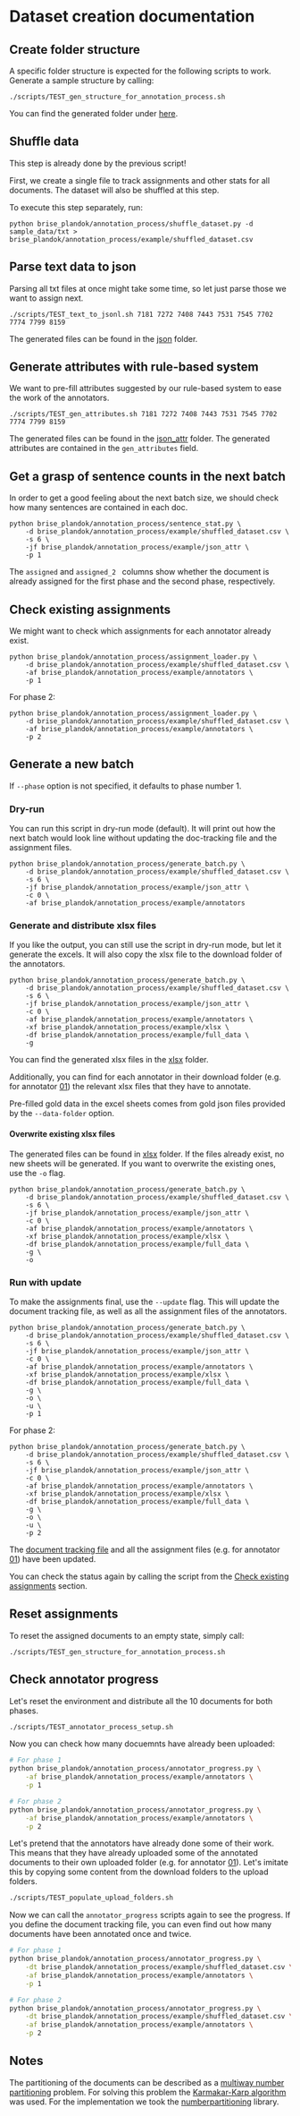 # Dataset creation documentation

## Create folder structure

A specific folder structure is expected for the following scripts to work. Generate a sample structure by calling:

```
./scripts/TEST_gen_structure_for_annotation_process.sh
```

You can find the generated folder under [here](./example).

## Shuffle data

This step is already done by the previous script!

First, we create a single file to track assignments and other stats for all documents. The dataset will also be shuffled at this step.

To execute this step separately, run:

```
python brise_plandok/annotation_process/shuffle_dataset.py -d sample_data/txt > brise_plandok/annotation_process/example/shuffled_dataset.csv
```

## Parse text data to json

Parsing all txt files at once might take some time, so let just parse those we want to assign next.

```
./scripts/TEST_text_to_jsonl.sh 7181 7272 7408 7443 7531 7545 7702 7774 7799 8159
```

The generated files can be found in the [json](./example/json) folder.

## Generate attributes with rule-based system

We want to pre-fill attributes suggested by our rule-based system to ease the work of the annotators.

```
./scripts/TEST_gen_attributes.sh 7181 7272 7408 7443 7531 7545 7702 7774 7799 8159
```

The generated files can be found in the [json_attr](./example/json_attr) folder. The generated attributes are contained in the `gen_attributes` field.

## Get a grasp of sentence counts in the next batch

In order to get a good feeling about the next batch size, we should check how many sentences are contained in each doc. 

```
python brise_plandok/annotation_process/sentence_stat.py \
    -d brise_plandok/annotation_process/example/shuffled_dataset.csv \
    -s 6 \
    -jf brise_plandok/annotation_process/example/json_attr \
    -p 1
```

The `assigned` and `assigned_2 ` columns show whether the document is already assigned for the first phase and the second phase, respectively. 

## Check existing assignments

We might want to check which assignments for each annotator already exist.

```
python brise_plandok/annotation_process/assignment_loader.py \
    -d brise_plandok/annotation_process/example/shuffled_dataset.csv \
    -af brise_plandok/annotation_process/example/annotators \
    -p 1
```

For phase 2:
```
python brise_plandok/annotation_process/assignment_loader.py \
    -d brise_plandok/annotation_process/example/shuffled_dataset.csv \
    -af brise_plandok/annotation_process/example/annotators \
    -p 2
```

## Generate a new batch

If `--phase` option is not specified, it defaults to phase number 1.

### Dry-run

You can run this script in dry-run mode (default). It will print out how the next batch would look line without updating the doc-tracking file and the assignment files.

```
python brise_plandok/annotation_process/generate_batch.py \
    -d brise_plandok/annotation_process/example/shuffled_dataset.csv \
    -s 6 \
    -jf brise_plandok/annotation_process/example/json_attr \
    -c 0 \
    -af brise_plandok/annotation_process/example/annotators
```

### Generate and distribute xlsx files

If you like the output, you can still use the script in dry-run mode, but let it generate the excels. It will also copy the xlsx file to the download folder of the annotators.

```
python brise_plandok/annotation_process/generate_batch.py \
    -d brise_plandok/annotation_process/example/shuffled_dataset.csv \
    -s 6 \
    -jf brise_plandok/annotation_process/example/json_attr \
    -c 0 \
    -af brise_plandok/annotation_process/example/annotators \
    -xf brise_plandok/annotation_process/example/xlsx \
    -df brise_plandok/annotation_process/example/full_data \
    -g
```

You can find the generated xlsx files in the [xlsx](./example/xlsx) folder.  

Additionally, you can find for each annotator in their download folder (e.g. for annotator [01](./example/annotators/01/phase1/download)) the relevant xlsx files that they have to annotate.

Pre-filled gold data in the excel sheets comes from gold json files provided by the `--data-folder` option.

#### Overwrite existing xlsx files

The generated files can be found in [xlsx](./example/xlsx) folder. If the files already exist, no new sheets will be generated. If you want to overwrite the existing ones, use the `-o` flag.

```
python brise_plandok/annotation_process/generate_batch.py \
    -d brise_plandok/annotation_process/example/shuffled_dataset.csv \
    -s 6 \
    -jf brise_plandok/annotation_process/example/json_attr \
    -c 0 \
    -af brise_plandok/annotation_process/example/annotators \
    -xf brise_plandok/annotation_process/example/xlsx \
    -df brise_plandok/annotation_process/example/full_data \
    -g \
    -o
```

### Run with update

To make the assignments final, use the `--update` flag. This will update the document tracking file, as well as all the assignment files of the annotators.

```
python brise_plandok/annotation_process/generate_batch.py \
    -d brise_plandok/annotation_process/example/shuffled_dataset.csv \
    -s 6 \
    -jf brise_plandok/annotation_process/example/json_attr \
    -c 0 \
    -af brise_plandok/annotation_process/example/annotators \
    -xf brise_plandok/annotation_process/example/xlsx \
    -df brise_plandok/annotation_process/example/full_data \
    -g \
    -o \
    -u \
    -p 1
```

For phase 2:
```
python brise_plandok/annotation_process/generate_batch.py \
    -d brise_plandok/annotation_process/example/shuffled_dataset.csv \
    -s 6 \
    -jf brise_plandok/annotation_process/example/json_attr \
    -c 0 \
    -af brise_plandok/annotation_process/example/annotators \
    -xf brise_plandok/annotation_process/example/xlsx \
    -df brise_plandok/annotation_process/example/full_data \
    -g \
    -o \
    -u \
    -p 2
```

The [document tracking file](./example/shuffled_dataset.csv) and all the assignment files (e.g. for annotator [01](./example/annotators/01/phase1/assignment.txt)) have been updated.

You can check the status again by calling the script from the [Check existing assignments](#check-existing-assignments) section.

## Reset assignments

To reset the assigned documents to an empty state, simply call:

```
./scripts/TEST_gen_structure_for_annotation_process.sh
```

## Check annotator progress

Let's reset the environment and distribute all the 10 documents for both phases.

```bash
./scripts/TEST_annotator_process_setup.sh
```

Now you can check how many docuemnts have already been uploaded:

```bash
# For phase 1
python brise_plandok/annotation_process/annotator_progress.py \
    -af brise_plandok/annotation_process/example/annotators \
    -p 1

# For phase 2
python brise_plandok/annotation_process/annotator_progress.py \
    -af brise_plandok/annotation_process/example/annotators \
    -p 2
```

Let's pretend that the annotators have already done some of their work. This means that they have already uploaded some of the annotated documents to their own uploaded folder (e.g. for annotator [01](./example/annotators/01/phase1/upload)). Let's imitate this by copying some content from the download folders to the upload folders.

```bash
./scripts/TEST_populate_upload_folders.sh
```

Now we can call the `annotator_progress` scripts again to see the progress. If you define the document tracking file, you can even find out how many documents have been annotated once and twice.

```bash
# For phase 1
python brise_plandok/annotation_process/annotator_progress.py \
    -dt brise_plandok/annotation_process/example/shuffled_dataset.csv \
    -af brise_plandok/annotation_process/example/annotators \
    -p 1

# For phase 2
python brise_plandok/annotation_process/annotator_progress.py \
    -dt brise_plandok/annotation_process/example/shuffled_dataset.csv \
    -af brise_plandok/annotation_process/example/annotators \
    -p 2
```

## Notes

The partitioning of the documents can be described as a [multiway number partitioning](https://en.wikipedia.org/wiki/Multiway_number_partitioning) problem. For solving this problem the [Karmakar-Karp algorithm](https://en.wikipedia.org/wiki/Largest_differencing_method) was used. For the implementation we took the [numberpartitioning](https://github.com/fuglede/numberpartitioning) library.